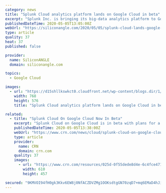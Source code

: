 ```yaml
---
category: news
title: "Splunk Cloud analytics platform lands on Google Cloud in beta"
excerpt: "Splunk Inc. is bringing its big-data analytics platform to Google Cloud and integrating it with a number of Google Cloud services to enable enterprises to get more actionable insights from their data and drive faster decision-making."
publishedDateTime: 2020-05-05T13:05:00Z
webUrl: "https://siliconangle.com/2020/05/05/splunk-cloud-lands-google-cloud-beta/"
type: article
quality: 37
heat: 37
published: false

provider:
  name: SiliconANGLE
  domain: siliconangle.com

topics:
  - Google Cloud

images:
  - url: "https://d15shllkswkct0.cloudfront.net/wp-content/blogs.dir/1/files/2020/05/16730173_10154878156707752_4045546554994927923_n-768x576.jpg"
    width: 768
    height: 576
    title: "Splunk Cloud analytics platform lands on Google Cloud in beta"

related:
  - title: "Splunk Cloud On Google Cloud Now In Beta"
    excerpt: "Splunk Cloud on Google Cloud is in beta with plans for a full rollout this year to help customers mine data while benefiting from the No. 3 cloud provider’s infrastructure and technology capabilities"
    publishedDateTime: 2020-05-05T13:38:00Z
    webUrl: "https://www.crn.com/news/cloud/splunk-cloud-on-google-cloud-now-in-beta"
    type: article
    provider:
      name: CRN
      domain: crn.com
    quality: 37
    images:
      - url: "https://www.crn.com/resources/025d-0f55dede8d4e-6c4fce471b7e-1000/splunk-sign.jpg"
        width: 610
        height: 457

secured: "9KMVOI94fH0gk3Kkv6EW8j0NfACZDVZMg1OOKsdtgGN70zqD7+mq6EMaD4hJisaI+f3p6StKMKC1/R7srRVsGSmNtPNc/67w4CwWq5qIQrJDwlxEfK0MkJd2QoG+zBy3tpRChxRPaY6Hsg3kWSeh5sk7FGB7+De2njXViT+GZF/aMfiwjLM6QXlseMWTXmv/aaiBNCQdrrBv0bDagMMhdPRspNlJZCp7LPF/ThmOQyaobdtft4/1qg/WXa5yauQU+/qrw4dhtb9/y4GXSEnPlTTE0LY2653bftm0f6yCQoBZiZ7IPpREUjxnCNOsyBtl;bJu7U/MQLZa1ZFcvN0/d4w=="
---
```


